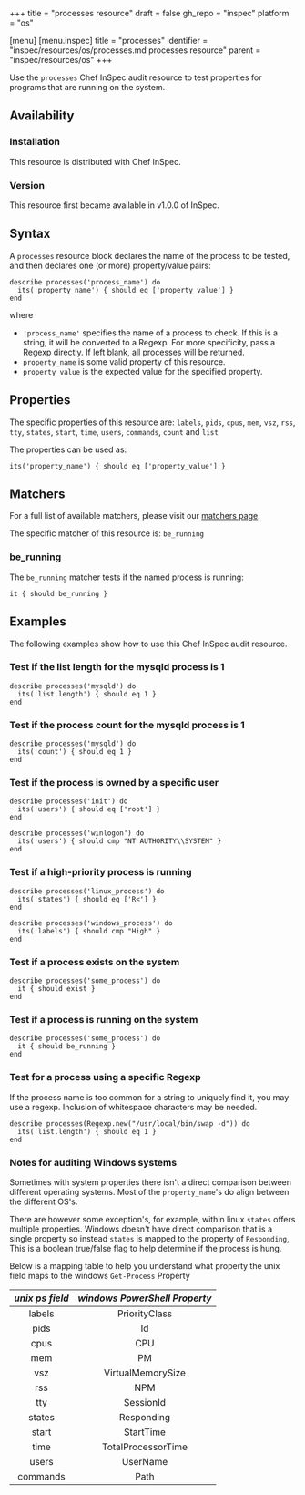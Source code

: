+++
title = "processes resource"
draft = false
gh_repo = "inspec"
platform = "os"

[menu]
  [menu.inspec]
    title = "processes"
    identifier = "inspec/resources/os/processes.md processes resource"
    parent = "inspec/resources/os"
+++

Use the `processes` Chef InSpec audit resource to test properties for programs that are running on the system.

## Availability

### Installation

This resource is distributed with Chef InSpec.

### Version

This resource first became available in v1.0.0 of InSpec.

## Syntax

A `processes` resource block declares the name of the process to be tested, and then declares one (or more) property/value pairs:

    describe processes('process_name') do
      its('property_name') { should eq ['property_value'] }
    end

where

- `'process_name'` specifies the name of a process to check. If this is a string, it will be converted to a Regexp. For more specificity, pass a Regexp directly. If left blank, all processes will be returned.
- `property_name` is some valid property of this resource.
- `property_value` is the expected value for the specified property.

## Properties

The specific properties of this resource are: `labels`, `pids`, `cpus`, `mem`, `vsz`, `rss`, `tty`, `states`, `start`, `time`, `users`, `commands`, `count` and `list`

The properties can be used as:

    its('property_name') { should eq ['property_value'] }

## Matchers

For a full list of available matchers, please visit our [matchers page](/inspec/matchers/).

The specific matcher of this resource is: `be_running`

### be_running

The `be_running` matcher tests if the named process is running:

    it { should be_running }

## Examples

The following examples show how to use this Chef InSpec audit resource.

### Test if the list length for the mysqld process is 1

    describe processes('mysqld') do
      its('list.length') { should eq 1 }
    end

### Test if the process count for the mysqld process is 1

    describe processes('mysqld') do
      its('count') { should eq 1 }
    end

### Test if the process is owned by a specific user

    describe processes('init') do
      its('users') { should eq ['root'] }
    end

    describe processes('winlogon') do
      its('users') { should cmp "NT AUTHORITY\\SYSTEM" }
    end

### Test if a high-priority process is running

    describe processes('linux_process') do
      its('states') { should eq ['R<'] }
    end

    describe processes('windows_process') do
      its('labels') { should cmp "High" }
    end

### Test if a process exists on the system

    describe processes('some_process') do
      it { should exist }
    end

### Test if a process is running on the system

    describe processes('some_process') do
      it { should be_running }
    end

### Test for a process using a specific Regexp

If the process name is too common for a string to uniquely find it,
you may use a regexp. Inclusion of whitespace characters may be
needed.

    describe processes(Regexp.new("/usr/local/bin/swap -d")) do
      its('list.length') { should eq 1 }
    end

### Notes for auditing Windows systems

Sometimes with system properties there isn't a direct comparison between different operating systems.
Most of the `property_name`'s do align between the different OS's.

There are however some exception's, for example, within linux `states` offers multiple properties.
Windows doesn't have direct comparison that is a single property so instead `states` is mapped to the property of `Responding`, This is a boolean true/false flag to help determine if the process is hung.

Below is a mapping table to help you understand what property the unix field maps to the windows `Get-Process` Property

| _unix ps field_ | _windows PowerShell Property_ |
| :-------------: | :---------------------------: |
|     labels      |         PriorityClass         |
|      pids       |              Id               |
|      cpus       |              CPU              |
|       mem       |              PM               |
|       vsz       |       VirtualMemorySize       |
|       rss       |              NPM              |
|       tty       |           SessionId           |
|     states      |          Responding           |
|      start      |           StartTime           |
|      time       |      TotalProcessorTime       |
|      users      |           UserName            |
|    commands     |             Path              |


